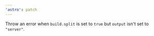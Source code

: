 ```yaml
---
'astro': patch
---
```


Throw an error when `build.split` is set to `true` but `output` isn't set to `"server"`.
